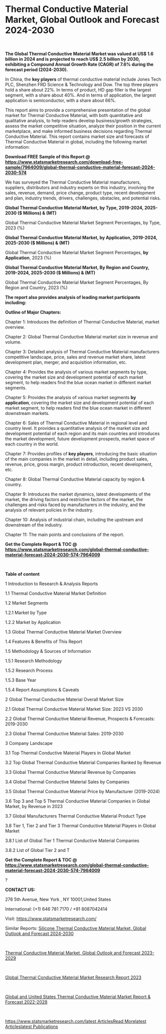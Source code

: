 <h1>Thermal Conductive Material Market, Global Outlook and Forecast 2024-2030</h1><br/><p><strong>The Global Thermal Conductive Material Market was valued at US$ 1.6 billion in 2024 and is projected to reach US$ 2.5 billion by 2030, exhibiting a Compound Annual Growth Rate (<strong>CAGR</strong>) of 7.6% during the forecast period (2024-2030).</strong></p>
 
 
 
 <p>In China, the <strong>key players</strong> of thermal conductive material include Jones Tech PLC, Shenzhen FRD Science & Technology and Dow. The top three players hold a share about 22%. In terms of product, HD gap filler is the largest segment, with a share about 40%. And in terms of application, the largest application is semiconductor, with a share about 66%.</p>
 
 
 
 <p>This report aims to provide a comprehensive presentation of the global market for Thermal Conductive Material, with both quantitative and qualitative analysis, to help readers develop business/growth strategies, assess the market competitive situation, analyze their position in the current marketplace, and make informed business decisions regarding Thermal Conductive Material. This report contains market size and forecasts of Thermal Conductive Material in global, including the following market information:</p>
 
 
 
 <p><strong>Download FREE Sample of this Report @ <a href="https://www.statsmarketresearch.com/download-free-sample/7964009/global-thermal-conductive-material-forecast-2024-2030-574">https://www.statsmarketresearch.com/download-free-sample/7964009/global-thermal-conductive-material-forecast-2024-2030-574</a></strong></p>
 
 
 
 <p>We has surveyed the Thermal Conductive Material manufacturers, suppliers, distributors and industry experts on this industry, involving the sales, revenue, demand, price change, product type, recent development and plan, industry trends, drivers, challenges, obstacles, and potential risks.</p>
 
 
 
 <p><strong>Global Thermal Conductive Material Market, by Type, 2019-2024, 2025-2030 ($ Millions) & (MT)</strong></p>
 
 
 
 <p>Global Thermal Conductive Material Market Segment Percentages, by Type, 2023 (%)</p>
 
 
 
 <p><strong>Global Thermal Conductive Material Market, <strong>by Application</strong>, 2019-2024, 2025-2030 ($ Millions) & (MT)</strong></p>
 
 
 
 <p>Global Thermal Conductive Material Market Segment Percentages, <strong>by Application</strong>, 2023 (%)</p>
 
 
 
 <p><strong>Global Thermal Conductive Material Market, By Region and Country, 2019-2024, 2025-2030 ($ Millions) & (MT)</strong></p>
 
 
 
 <p>Global Thermal Conductive Material Market Segment Percentages, By Region and Country, 2023 (%)</p>
 
 
 
 <p><strong>The report also provides analysis of leading market participants including:</strong></p>
 
 
 
 <p><strong>Outline of Major Chapters:</strong></p>
 
 
 
 <p>Chapter 1: Introduces the definition of Thermal Conductive Material, market overview.</p>
 
 
 
 <p>Chapter 2: Global Thermal Conductive Material market size in revenue and volume.</p>
 
 
 
 <p>Chapter 3: Detailed analysis of Thermal Conductive Material manufacturers competitive landscape, price, sales and revenue market share, latest development plan, merger, and acquisition information, etc.</p>
 
 
 
 <p>Chapter 4: Provides the analysis of various market segments by type, covering the market size and development potential of each market segment, to help readers find the blue ocean market in different market segments.</p>
 
 
 
 <p>Chapter 5: Provides the analysis of various market segments <strong>by application</strong>, covering the market size and development potential of each market segment, to help readers find the blue ocean market in different downstream markets.</p>
 
 
 
 <p>Chapter 6: Sales of Thermal Conductive Material in regional level and country level. It provides a quantitative analysis of the market size and development potential of each region and its main countries and introduces the market development, future development prospects, market space of each country in the world.</p>
 
 
 
 <p>Chapter 7: Provides profiles of <strong>key players</strong>, introducing the basic situation of the main companies in the market in detail, including product sales, revenue, price, gross margin, product introduction, recent development, etc.</p>
 
 
 
 <p>Chapter 8: Global Thermal Conductive Material capacity by region & country.</p>
 
 
 
 <p>Chapter 9: Introduces the market dynamics, latest developments of the market, the driving factors and restrictive factors of the market, the challenges and risks faced by manufacturers in the industry, and the analysis of relevant policies in the industry.</p>
 
 
 
 <p>Chapter 10: Analysis of industrial chain, including the upstream and downstream of the industry.</p>
 
 
 
 <p>Chapter 11: The main points and conclusions of the report.</p>
 
 
 
 <div><b>Get the Complete Report & TOC @ <a href="https://www.statsmarketresearch.com/global-thermal-conductive-material-forecast-2024-2030-574-7964009">https://www.statsmarketresearch.com/global-thermal-conductive-material-forecast-2024-2030-574-7964009</a></b></div>
 
 
 
 <p><br />
 
 <b>Table of content</b></p>
 
 
 
 <p>1 Introduction to Research & Analysis Reports<br />
 
 1.1 Thermal Conductive Material Market Definition<br />
 
 1.2 Market Segments<br />
 
 1.2.1 Market by Type<br />
 
 1.2.2 Market by Application<br />
 
 1.3 Global Thermal Conductive Material Market Overview<br />
 
 1.4 Features & Benefits of This Report<br />
 
 1.5 Methodology & Sources of Information<br />
 
 1.5.1 Research Methodology<br />
 
 1.5.2 Research Process<br />
 
 1.5.3 Base Year<br />
 
 1.5.4 Report Assumptions & Caveats<br />
 
 2 Global Thermal Conductive Material Overall Market Size<br />
 
 2.1 Global Thermal Conductive Material Market Size: 2023 VS 2030<br />
 
 2.2 Global Thermal Conductive Material Revenue, Prospects & Forecasts: 2019-2030<br />
 
 2.3 Global Thermal Conductive Material Sales: 2019-2030<br />
 
 3 Company Landscape<br />
 
 3.1 Top Thermal Conductive Material Players in Global Market<br />
 
 3.2 Top Global Thermal Conductive Material Companies Ranked by Revenue<br />
 
 3.3 Global Thermal Conductive Material Revenue by Companies<br />
 
 3.4 Global Thermal Conductive Material Sales by Companies<br />
 
 3.5 Global Thermal Conductive Material Price by Manufacturer (2019-2024)<br />
 
 3.6 Top 3 and Top 5 Thermal Conductive Material Companies in Global Market, by Revenue in 2023<br />
 
 3.7 Global Manufacturers Thermal Conductive Material Product Type<br />
 
 3.8 Tier 1, Tier 2 and Tier 3 Thermal Conductive Material Players in Global Market<br />
 
 3.8.1 List of Global Tier 1 Thermal Conductive Material Companies<br />
 
 3.8.2 List of Global Tier 2 and T</p>
 
 
 
 <div><b>Get the Complete Report & TOC @ <a href="https://www.statsmarketresearch.com/global-thermal-conductive-material-forecast-2024-2030-574-7964009">https://www.statsmarketresearch.com/global-thermal-conductive-material-forecast-2024-2030-574-7964009</a></b></div>
 
 
 
 <p>? </p>
 
 
 
 <p><b>CONTACT US:</b><br />
 
 276 5th Avenue, New York , NY 10001,United States<br />
 
 International: (+1) 646 781 7170 / +91 8087042414<br />
 
 Visit: <a href="https://www.statsmarketresearch.com/">https://www.statsmarketresearch.com/</a><br />
 
 Similar Reports: <a href="https://www.statsmarketresearch.com/global-thermal-conductive-material-forecast-2024-2030-574-7964009">Silicone Thermal Conductive Material Market, Global Outlook and Forecast 2024-2030</a><br />
 
 <br />
 
 <a href="https://www.statsmarketresearch.com/global-thermal-conductive-material-forecast-2024-2030-574-7964009">Thermal Conductive Material Market, Global Outlook and Forecast 2023-2029</a><br />
 
 <br />
 
 <a href="https://www.statsmarketresearch.com/global-thermal-conductive-material-forecast-2024-2030-574-7964009">Global Thermal Conductive Material Market Research Report 2023</a><br />
 
 <br />
 
 <a href="https://www.statsmarketresearch.com/global-thermal-conductive-material-forecast-2024-2030-574-7964009">Global and United States Thermal Conductive Material Market Report & Forecast 2022-2028</a><br />
 
 <br />
 
 <a href="https://gyeongbokgung.com">https://www.statsmarketresearch.com/</a><a href="https://hallyeomaritime.com">latest Articles</a><a href="https://jingwansa.com">Read More</a><a href="https://nguoiviet.jp/">latest Articles</a><a href="https://www.intelmarketresearch.com/">latest Publications</a></p>